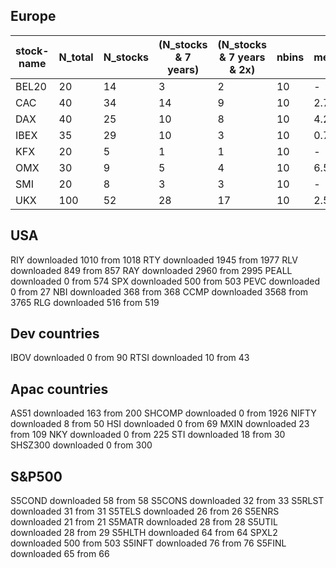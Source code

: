## Europe

| stock-name | N_total | N_stocks | (N_stocks & 7 years)  | (N_stocks & 7 years & 2x)  |    nbins   |  median  | mean  | mean/median |  mode  | reliable? |
| ------------- | ------------- | ------------- | ------------- | ------------- | ------------- |------------- |------------- | ------------- |------------- | ------------- |
| BEL20      |   20  |    14    |            3  |        2      |      10       |   -           |        -     |       -      |    -    | no |
| CAC        |   40  |    34    |           14  |        9      |      10       |   2.77        |      4.70    |     1.70     |  0.38  | yes |
| DAX        |   40  |    25    |           10  |        8      |      10       |   4.25        |      7.37    |     1.74     |  0.99  | yes |
| IBEX       |   35  |    29    |           10  |        3      |      10       |   0.76        |      1.26    |     1.66     |  0.43  | yes | 
| KFX        |   20  |     5    |            1  |        1      |      10       |     -         |        -     |       -      |   -    | no  |
| OMX        |   30  |     9    |            5  |        4      |      10       |   6.53        |      7.08    |     1.08     |  2.00  | yes |
| SMI        |   20  |     8    |            3  |        3      |      10       |     -         |        -     |       -      |   -    | no  |    
| UKX        |  100  |    52    |           28  |       17      |      10       |   2.53        |      3.67    |     1.45     |  0.04  | yes |


## USA

RIY downloaded 1010 from 1018
RTY downloaded 1945 from 1977
RLV downloaded 849 from 857
RAY downloaded 2960 from 2995
PEALL downloaded 0 from 574
SPX downloaded 500 from 503
PEVC downloaded 0 from 27
NBI downloaded 368 from 368
CCMP downloaded 3568 from 3765
RLG downloaded 516 from 519

## Dev countries

IBOV downloaded 0 from 90
RTSI downloaded 10 from 43

## Apac countries

AS51 downloaded 163 from 200
SHCOMP downloaded 0 from 1926
NIFTY downloaded 8 from 50
HSI downloaded 0 from 69
MXIN downloaded 23 from 109
NKY downloaded 0 from 225
STI downloaded 18 from 30
SHSZ300 downloaded 0 from 300


## S&P500

S5COND downloaded 58 from 58
S5CONS downloaded 32 from 33
S5RLST downloaded 31 from 31
S5TELS downloaded 26 from 26
S5ENRS downloaded 21 from 21
S5MATR downloaded 28 from 28
S5UTIL downloaded 28 from 29
S5HLTH downloaded 64 from 64
SPXL2  downloaded 500 from 503
S5INFT downloaded 76 from 76
S5FINL downloaded 65 from 66
